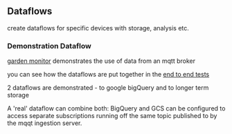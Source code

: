 ## Dataflows

create dataflows for specific devices with storage, analysis etc.


### Demonstration Dataflow
[garden monitor](gardenmonitor) demonstrates the use of data from an mqtt broker

you can see how the dataflows are put together in the [end to end tests](gardenmonitor/teste2e)

2 dataflows are demonstrated - to google bigQuery and to longer term storage

A 'real' dataflow can combine both: BigQuery and GCS can be configured to access separate subscriptions
running off the same topic published to by the mqqt ingestion server.